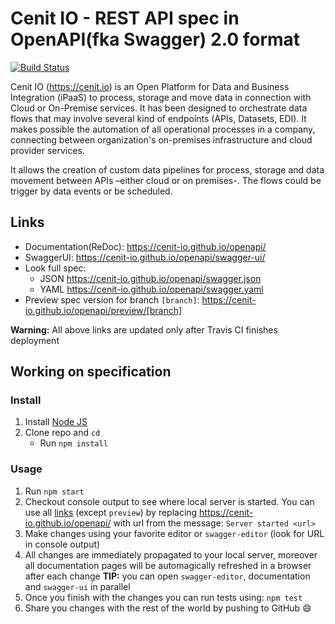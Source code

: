 # Cenit IO - REST API spec in OpenAPI(fka Swagger) 2.0 format
[![Build Status](https://travis-ci.org/cenit-io/openapi.svg?branch=master)](https://travis-ci.org/cenit-io/openapi)

Cenit IO (https://cenit.io) is an Open Platform for Data and Business Integration (iPaaS) to process, storage and move data in connection with Cloud or On-Premise services. It has been designed to orchestrate data flows that may involve several kind of endpoints (APIs, Datasets, EDI). It makes possible the automation of all operational processes in a company, connecting between organization's on-premises infrastructure and cloud provider services.

It allows the creation of custom data pipelines for process, storage and data movement between APIs –either cloud or on premises-. The flows could be trigger by data events or be scheduled.

## Links

- Documentation(ReDoc): https://cenit-io.github.io/openapi/
- SwaggerUI: https://cenit-io.github.io/openapi/swagger-ui/
- Look full spec:
    + JSON https://cenit-io.github.io/openapi/swagger.json
    + YAML https://cenit-io.github.io/openapi/swagger.yaml
- Preview spec version for branch `[branch]`: https://cenit-io.github.io/openapi/preview/[branch]

**Warning:** All above links are updated only after Travis CI finishes deployment

## Working on specification
### Install

1. Install [Node JS](https://nodejs.org/)
2. Clone repo and `cd`
    + Run `npm install`

### Usage

1. Run `npm start`
2. Checkout console output to see where local server is started. You can use all [links](#links) (except `preview`) by replacing https://cenit-io.github.io/openapi/ with url from the message: `Server started <url>`
3. Make changes using your favorite editor or `swagger-editor` (look for URL in console output)
4. All changes are immediately propagated to your local server, moreover all documentation pages will be automagically refreshed in a browser after each change
**TIP:** you can open `swagger-editor`, documentation and `swagger-ui` in parallel
5. Once you finish with the changes you can run tests using: `npm test`
6. Share you changes with the rest of the world by pushing to GitHub :smile:
